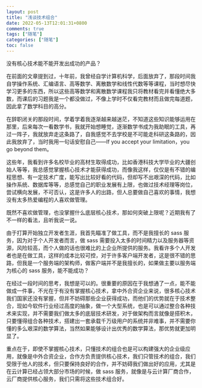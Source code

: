 ```yaml
---
layout: post
title: "浅谈技术组合"
date: 2022-05-13T12:01:31+0800
comments: true
tags: ["随笔"]
categories: ["随笔"]
toc: false
---
```


没有核心技术能不能开发出成功的产品？

在前面的文章提到过，十年前，我曾经自学计算机科学，后面放弃了，那段时间我自学操作系统、汇编语言、高等数学、离散数学和线性代数等等课程，当时想尽快学习更多的东西，所以这些高等数学和离散数学课程我只将教材看完并看懂绝大多数，而课后的习题我是一个都没做过，不像上学时不仅看完教材而且做完每道题，因此拿了数学科目的高分。

在辞职闭关的那段时间，学着学着我逐渐越来越迷茫，不知道这些知识能够运用在那里，后来每次一看数学书，我就开始想睡觉，逐渐数学书成为我助眠的工具，再过一阵子，我就放弃走这条路了，自我感觉不去学校是不可能走科研这条路的，因此我放弃了，当时我用一句话安慰自己——If you accept your limitation，you go beyond them。

这些年，我看到许多名校毕业的高材生取得成功，比如香港科技大学毕业的大疆创始人等等，我总感觉掌握核心技术才能获得成功，而像我这样，仅仅是有不错的编程思想、有一定技术广度，能写出比较好看的代码，但却写不出艰深的代码，比如操作系统、数据库等等，总感觉自己的职业发展有上限，也做过技术经理等岗位，尝试横向发展，不可否认，这是许多人的出路，但人总要做自己喜欢的事情，我想没有太多热爱编程的人喜欢做管理。

既然不喜欢做管理，也没掌握什么底层核心技术，那如何突破上限呢？近期我有了不一样的看法，且听我说一说。

由于打算开始独立开发者生涯，我首先瞄准了做工具，而不是我擅长的 sass 服务，因为对于个人开发者而言，做 sass 需要投入太多的时间精力以及服务器等资源，风险较高，而个人做的话也很难比的上企业所提供的服务。我看许多个人开发者也是在做工具，这样的成本比较可控，对于许多客户端开发者，这是很不错的思路，但我是一个服务端的架构师，做客户端并不是我擅长的，如果做主要以服务端为核心的 sass 服务，能不能成功？

在经过一段时间的思考，我想是可以的。很重要的原因在于我想通了一点，能不能做成一件事，不光在于有没有掌握核心技术，拿中外合资企业来说，很多核心技术我们国家还没有掌握，但并不妨碍那些企业获得成功，而他们的优势就在于技术整合，现如今软件行业经过高度的抽象，做一个大型系统，也是可以通过整合各种技术来实现，并不需要我们做太多的底层技术研发，对于做架构而言就像是搭积木，只要懂得组合各种技术，搭建出一套承载千万级用户的系统并非难事，并不需要你懂的多么艰深的数学算法，当然如果能够设计出优秀的数学算法，那优势就更加明显了。

重点在于，即使不掌握核心技术，只懂技术的组合也是可以构建强大的企业级应用，就像是中外合资企业，合作方负责提供核心技术，我们只管技术的组合，我们受限于他人的技术，但只要保持良好的合作，并不妨碍我们做出好的应用，尤其是在云计算已经占领大部分市场的时候，做 sass 服务，就像是与云计算厂商合作，云厂商提供核心服务，我们只需将这些技术组合好。
